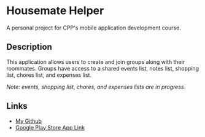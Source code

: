 # Housemate Helper

A personal project for CPP's mobile application development course.

## Description

This application allows users to create and join groups along with their roommates. Groups have access to a shared events list, notes list, shopping list, chores list, and expenses list.

_Note: events, shopping list, chores, and expenses lists are in progress._

## Links

- [My Github](https://github.com/danielphung01)
- [Google Play Store App Link](https://play.google.com/store/apps/details?id=com.phung.housemate_helper&hl=en_US&gl=US)

